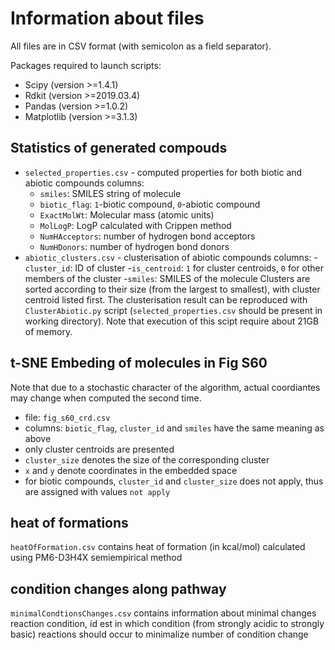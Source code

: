 # Information about files
All files are in CSV format (with semicolon as a  field separator).

Packages required to launch scripts:
* Scipy (version >=1.4.1)
* Rdkit (version >=2019.03.4)
* Pandas (version >=1.0.2)
* Matplotlib (version >=3.1.3)

## Statistics of generated compouds

* `selected_properties.csv` - computed properties for both biotic and abiotic compounds
 columns:
    - `smiles`: SMILES string of molecule
    - `biotic_flag`: `1`-biotic compound, `0`-abiotic compound
    -  `ExactMolWt`: Molecular mass (atomic units)
    -  `MolLogP`: LogP calculated with Crippen method
    -  `NumHAcceptors`: number of hydrogen bond acceptors
    -  `NumHDonors`: number of hydrogen bond donors
* `abiotic_clusters.csv` - clusterisation of abiotic compounds 
 columns:
 -`cluster_id`: ID of cluster
 -`is_centroid`: `1` for cluster centroids, `0` for other members of the cluster
 -`smiles`: SMILES of the molecule
Clusters are sorted according to their size (from the largest to smallest), with cluster centroid listed first.
The clusterisation result can be reproduced with `ClusterAbiotic.py` script (`selected_properties.csv` should be present in working directory). Note that execution of this scipt require about 21GB of memory.

## t-SNE Embeding of molecules in Fig S60
Note that due to a stochastic character of the algorithm, actual coordiantes may change when computed the second time.
* file: `fig_s60_crd.csv`
* columns: `biotic_flag`, `cluster_id` and `smiles` have the same meaning as above
* only cluster centroids are presented
* `cluster_size` denotes the size of the corresponding cluster
* `x` and `y` denote coordinates in the embedded space
* for biotic compounds, `cluster_id` and `cluster_size` does not apply, thus are assigned with values `not apply`


## heat of formations

`heatOfFormation.csv` contains heat of formation (in kcal/mol) calculated using PM6-D3H4X semiempirical method

## condition changes along pathway

`minimalCondtionsChanges.csv` contains information about minimal changes reaction condition, id est in which condition (from strongly acidic to strongly basic) reactions 
should occur to minimalize number of condition change

